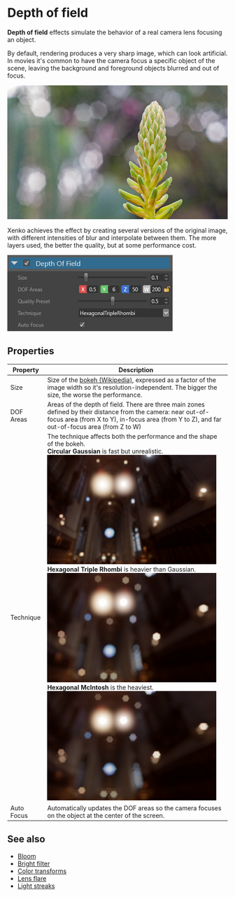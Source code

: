 # Depth of field

**Depth of field** effects simulate the behavior of a real camera lens focusing an object. 

By default, rendering produces a very sharp image, which can look artificial. In movies it's common to have the camera focus a specific object of the scene, leaving the background and foreground objects blurred and out of focus.

![media/realworld_dof_agave_flowers.jpg](media/realworld_dof_agave_flowers.jpg) 

Xenko achieves the effect by creating several versions of the original image, with different intensities of blur and interpolate between them. The more layers used, the better the quality, but at some performance cost. 

![media/depth-of-field-2.png](media/depth-of-field-2.png) 

## Properties

| Property   | Description     
| ---------- | -------- 
| Size       | Size of the [bokeh (Wikipedia)](https://en.wikipedia.org/wiki/Bokeh), expressed as a factor of the image width so it's resolution-independent. The bigger the size, the worse the performance.                                                  
| DOF Areas  | Areas of the depth of field. There are three main zones defined by their distance from the camera: near out-of-focus area (from X to Y), in-focus area (from Y to Z), and far out-of-focus area (from Z to W) 
| Technique  | The technique affects both the performance and the shape of the bokeh.  <br>**Circular Gaussian** is fast but unrealistic. <br>![media/depth-of-field-3.png](media/depth-of-field-3.png) <br>**Hexagonal Triple Rhombi** is heavier than Gaussian. <br>![media/depth-of-field-4.png](media/depth-of-field-4.png) <br>**Hexagonal McIntosh** is the heaviest. <br>![media/depth-of-field-5.png](media/depth-of-field-5.png)   
| Auto Focus | Automatically updates the DOF areas so the camera focuses on the object at the center of the screen. 

## See also

* [Bloom](bloom.md)
* [Bright filter](bright-filter.md)
* [Color transforms](color-transforms/index.md)
* [Lens flare](lens-flare.md)
* [Light streaks](light-streaks.md)